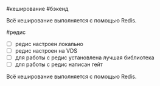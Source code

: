 #кеширование #бэкенд

Всё кеширование выполняется с помощью Redis.

#редис
- [ ] редис настроен локально
- [ ] редис настроен на VDS
- [ ] для работы с редис установлена лучшая библиотека
- [ ] для работы с редис написан гейт

Всё кеширование выполняется с помощью Redis.